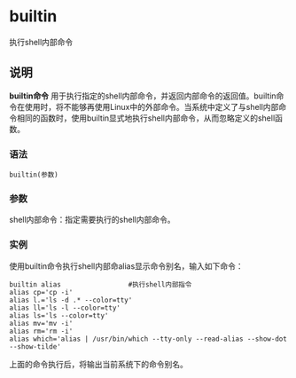 builtin
===

执行shell内部命令

## 说明

**builtin命令** 用于执行指定的shell内部命令，并返回内部命令的返回值。builtin命令在使用时，将不能够再使用Linux中的外部命令。当系统中定义了与shell内部命令相同的函数时，使用builtin显式地执行shell内部命令，从而忽略定义的shell函数。

### 语法  

```
builtin(参数)
```

### 参数  

shell内部命令：指定需要执行的shell内部命令。

### 实例  

使用builtin命令执行shell内部命alias显示命令别名，输入如下命令：

```
builtin alias                 #执行shell内部指令
alias cp='cp -i'
alias l.='ls -d .* --color=tty'
alias ll='ls -l --color=tty'
alias ls='ls --color=tty'
alias mv='mv -i'
alias rm='rm -i'
alias which='alias | /usr/bin/which --tty-only --read-alias --show-dot --show-tilde'
```

上面的命令执行后，将输出当前系统下的命令别名。


